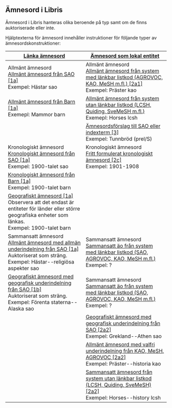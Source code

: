 ## Ämnesord i Libris

Ämnesord i Libris hanteras olika beroende på typ samt om de finns auktoriserade eller inte. 

Hjälptexterna för ämnesord innehåller instruktioner för följande typer av ämnesordskonstruktioner:

| [Länka ämnesord](#lanka-amnesord) | [Ämnesord som lokal entitet](#amnesord-som-lokal-entitet) | 
| ------ |  ----------- |
| Allmänt ämnesord </br>[Allmänt ämnesord från SAO [1a]](#lanka-amnesord) </br>Exempel: Hästar sao | Allmänt ämnesord </br>[Allmänt ämnesord från system med länkbar listkod (AGROVOC, KAO, MeSH m.fl.) [2a1]](#amnesord-som-lokal-entitet) </br>Exempel: Präster kao |
| [Allmänt ämnesord från Barn [1a]](#lanka-amnesord) </br>Exemepl: Mammor barn | [Allmänt ämnesord från system utan länkbar listkod (LCSH, Quiding, SveMeSH m.fl.)](#amnesord-som-lokal-entitet) </br>Exemepl: Horses lcsh |
| | [Ämnesordsförslag till SAO eller indexterm [3]](#amnesord-som-lokal-entitet) </br>Exempel: Tunnbröd (prel/S) |
| Kronologiskt ämnesord </br>[Kronologiskt ämnesord från SAO [1a]](#lanka-amnesord) </br>Exempel: 1900-talet sao | Kronologiskt ämnesord </br>[Fritt formulerat kronologiskt ämnesord [2c]](#amnesord-som-lokal-entitet) </br>Exempel: 1901-1908 |
| [Kronologiskt ämnesord från Barn [1a]](#lanka-amnesord) </br>Exempel: 1900-talet barn | |
| [Geografiskt ämnesord  [1a]](#lanka-amnesord) </br>Observera att det endast är entiteter för länder eller större geografiska enheter som länkas. </br>Exempel: 1900-talet barn | |
| Sammansatt ämnesord </br>[Allmänt ämnesord med allmän underindelning från SAO [1a]](#lanka-amnesord) </br>Auktoriserat som sträng. Exempel: Hästar--religiösa aspekter sao | Sammansatt ämnesord </br>[Sammansatt äo från system med länkbar listkod (SAO, AGROVOC, KAO, MeSH m.fl.)](#amnesord-som-lokal-entitet) </br>Exempel: ? |
| [Geografiskt ämnesord med geografisk underindelning från SAO [1b]](#lanka-amnesord) </br>Auktoriserat som sträng. Exempel: Förenta staterna--Alaska sao | Sammansatt ämnesord </br>[Sammansatt äo från system med länkbar listkod (SAO, AGROVOC, KAO, MeSH m.fl.)](#amnesord-som-lokal-entitet) </br>Exempel: ? |
| | [Geografiskt ämnesord med geografisk underindelning från SAO [2a2]](#amnesord-som-lokal-entitet) </br>Exempel: Grekland--Athen sao |
| | [Allmänt ämnesord med valfri underindelning från KAO, MeSH, AGROVOC [2a2]](#amnesord-som-lokal-entitet) </br>Exempel: Präster--historia kao |
| | [Sammansatt ämnesord från system utan länkbar listkod (LCSH, Quiding, SveMeSH) [2a2]](#amnesord-som-lokal-entitet) </br>Exempel: Horses--history lcsh |





